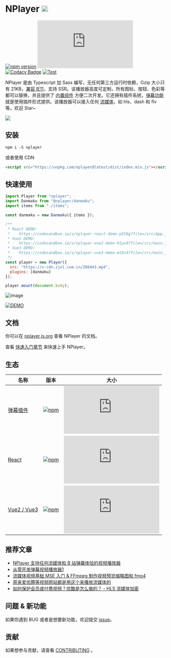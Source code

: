 # NPlayer <img width="20" height="20" src="website/static/img/logo.svg" />

[![npm version](https://img.shields.io/npm/v/nplayer?logo=npm)](https://github.com/woopen/nplayer) 
[![gzip size](https://badge-size.herokuapp.com/woopen/nplayer/main/packages/nplayer/dist/index.min.js?compression=gzip)](https:/unpkg.com/nplayer/dist/index.min.js) 
[![Codacy Badge](https://app.codacy.com/project/badge/Grade/08e3f1086b5748aaa745ca655ecd1c6a)](https://www.codacy.com/gh/woopen/nplayer/dashboard?utm_source=github.com&amp;utm_medium=referral&amp;utm_content=woopen/nplayer&amp;utm_campaign=Badge_Grade) 
[![Test](https://github.com/woopen/nplayer/actions/workflows/test.yml/badge.svg?branch=main)](https://github.com/woopen/nplayer/actions/workflows/test.yml) 

NPlayer 是由 Typescript 加 Sass 编写，无任何第三方运行时依赖，Gzip 大小只有 21KB，[兼容 IE11](https://nplayer.js.org/docs/ie11)，支持 SSR。该播放器高度可定制，所有图标、按钮、色彩等都可以替换，并且提供了 [内置组件](https://nplayer.js.org/docs/api/components) 方便二次开发。它还拥有插件系统，[弹幕功能](https://nplayer.js.org/docs/ecosystem/danmaku) 就是使用插件形式提供。该播放器可以接入任何 [流媒体](https://nplayer.js.org/docs/streaming)，如 hls、dash 和 flv 等。欢迎 Star~

![](website/static/img/preview.jpg)

## 安装

```
npm i -S nplayer
```

或者使用 CDN

```html
<script src="https://unpkg.com/nplayer@latest/dist/index.min.js"></script>
```

## 快速使用

```js
import Player from "nplayer";
import Danmaku from "@nplayer/danmaku";
import items from "./items";

const danmaku = new Danmaku({ items });

/**
 * React DEMO:
 *    https://codesandbox.io/s/nplayer-react-demo-p558g?file=/src/App.js
 * Vue2 DEMO:
 *    https://codesandbox.io/s/nplayer-vue2-demo-9lps9?file=/src/main.js
 * Vue3 DEMO:
 *    https://codesandbox.io/s/nplayer-vue3-demo-mt8s4?file=/src/main.js
 */
const player = new Player({
  src: "https://v-cdn.zjol.com.cn/280443.mp4",
  plugins: [danmaku]
});

player.mount(document.body);
```

![image](https://user-images.githubusercontent.com/25923128/115495970-4d925b80-a29b-11eb-9735-97c57bea23cc.png)

[![DEMO](https://codesandbox.io/static/img/play-codesandbox.svg)](https://codesandbox.io/s/ancient-sky-ujtms?file=/src/index.js)

## 文档

你可以在 [nplayer.js.org](http://nplayer.js.org) 查看 NPlayer 的文档。

查看 [快速入门章节](http://nplayer.js.org/docs/) 来快速上手 NPlayer。

## 生态

| 名称 | 版本 | 大小 |
| --- | --- | --- |
| [弹幕插件](https://nplayer.js.org/docs/ecosystem/danmaku) | [![npm](https://img.shields.io/npm/v/@nplayer/danmaku?logo=npm)](https://nplayer.js.org/docs/ecosystem/danmaku) | [![gzip size](https://badge-size.herokuapp.com/woopen/nplayer/main/packages/nplayer-danmaku/dist/index.min.js?compression=gzip)](https:/unpkg.com/@nplayer/danmaku/dist/index.min.js)
| [React](https://nplayer.js.org/docs/ecosystem/react) | [![npm](https://img.shields.io/npm/v/@nplayer/react?logo=npm)](https://nplayer.js.org/docs/ecosystem/react) | [![gzip size](https://badge-size.herokuapp.com/woopen/nplayer/main/packages/nplayer-react/dist/index.min.js?compression=gzip)](https:/unpkg.com/@nplayer/react/dist/index.min.js)
| [Vue2 / Vue3](https://nplayer.js.org/docs/ecosystem/vue) | [![npm](https://img.shields.io/npm/v/@nplayer/vue?logo=npm)](https://nplayer.js.org/docs/ecosystem/vue) | [![gzip size](https://badge-size.herokuapp.com/woopen/nplayer/main/packages/nplayer-vue/dist/index.min.js?compression=gzip)](https:/unpkg.com/@nplayer/vue/dist/index.min.js)

## 推荐文章

- [NPlayer 支持任何流媒体和 B 站弹幕体验的视频播放器](https://juejin.cn/post/6953803485636722702)
- [从零开发弹幕视频播放器1](https://juejin.cn/post/6953429334937829384)
- [流媒体视频基础 MSE 入门 & FFmpeg 制作视频预览缩略图和 fmp4](https://juejin.cn/post/6953777965838630926)
- [原来爱优腾等视频网站都是用这个来播放流媒体的](https://juejin.cn/post/6954761121727250439)
- [如何保护会员或付费视频？优酷是怎么做的？ - HLS 流媒体加密](https://juejin.cn/post/6955287754670342174)

## 问题 & 新功能

如果你遇到 BUG 或者是想要新功能，欢迎提交 [issue](https://github.com/woopen/nplayer/issues/new/choose)。

## 贡献

如果想参与贡献，请查看 [CONTRIBUTING](https://github.com/woopen/nplayer/blob/main/CONTRIBUTING.md) 。
